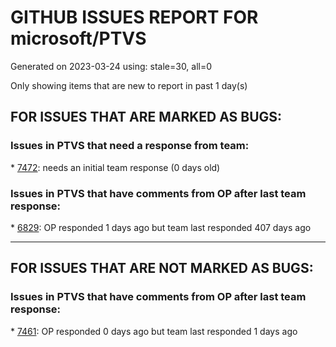 
# GITHUB ISSUES REPORT FOR microsoft/PTVS


Generated on 2023-03-24 using: stale=30, all=0


Only showing items that are new to report in past 1 day(s)


## FOR ISSUES THAT ARE MARKED AS BUGS:


### Issues in PTVS that need a response from team:


\* [7472](https://github.com/microsoft/PTVS/issues/7472 "'Completions for type Hints via stub files' need restart VS is unacceptable"): needs an initial team response (0 days old)

### Issues in PTVS that have comments from OP after last team response:


\* [6829](https://github.com/microsoft/PTVS/issues/6829 "IntelliSense which is modified manually does not work after restart the VS."): OP responded 1 days ago but team last responded 407 days ago

---

## FOR ISSUES THAT ARE NOT MARKED AS BUGS:


### Issues in PTVS that have comments from OP after last team response:


\* [7461](https://github.com/microsoft/PTVS/issues/7461 "Anaconda displays incorrectly in environment list"): OP responded 0 days ago but team last responded 1 days ago
